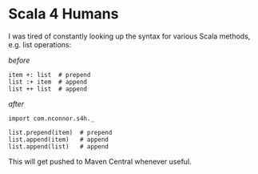 # Scala 4 Humans

I was tired of constantly looking up the syntax for various Scala methods, e.g. list operations:

*before*
 ```
item +: list  # prepend
list :+ item  # append
list ++ list  # append
```

*after*

```
import com.nconnor.s4h._

list.prepend(item)  # prepend
list.append(item)   # append
list.append(list)   # append
```

This will get pushed to Maven Central whenever useful.